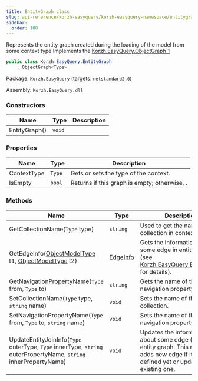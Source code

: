 ```yaml
---
title: EntityGraph class
slug: api-reference/korzh-easyquery/korzh-easyquery-namespace/entitygraph-class
sidebar:
  order: 100
---
```


Represents the entity graph created during the loading of the model from some context type  Implements the [Korzh.EasyQuery.ObjectGraph`1](///easyquery/docs/api-reference/korzh-easyquery/korzh-easyquery-namespace/objectgraph-t--class)
```csharp
public class Korzh.EasyQuery.EntityGraph
    : ObjectGraph<Type>

```
Package: `Korzh.EasyQuery` (targets: `netstandard2.0`)

Assembly: `Korzh.EasyQuery.dll`

### Constructors

| Name | Type | Description | 
| --- | --- | --- | 
| EntityGraph() | `void` |  | 


### Properties

| Name | Type | Description | 
| --- | --- | --- | 
| ContextType | `Type` | Gets or sets the type of the context. | 
| IsEmpty | `bool` | Returns <see langword="true" /> if this graph is empty; otherwise, <see langword="false" />. | 


### Methods

| Name | Type | Description | 
| --- | --- | --- | 
| GetCollectionName(`Type` type) | `string` | Used to get the name of the collection in context | 
| GetEdgeInfo([ObjectModelType](///easyquery/docs/api-reference/korzh-easyquery/korzh-easyquery-namespace/objectmodeltype-class) t1, [ObjectModelType](///easyquery/docs/api-reference/korzh-easyquery/korzh-easyquery-namespace/objectmodeltype-class) t2) | [EdgeInfo](///easyquery/docs/api-reference/korzh-easyquery/korzh-easyquery-namespace/edgeinfo-class) | Gets the information about some edge in entity graph (see [Korzh.EasyQuery.EntityGraph](///easyquery/docs/api-reference/korzh-easyquery/korzh-easyquery-namespace/entitygraph-class) for details). | 
| GetNavigationPropertyName(`Type` from, `Type` to) | `string` | Gets the name of the navigation property. | 
| SetCollectionName(`Type` type, `string` name) | `void` | Sets the name of the collection. | 
| SetNavigationPropertyName(`Type` from, `Type` to, `string` name) | `void` | Sets the name of the navigation property. | 
| UpdateEntityJoinInfo(`Type` outerType, `Type` innerType, `string` outerPropertyName, `string` innerPropertyName) | `void` | Updates the information about some edge (join) in the entity graph.  This method adds new edge if it's not defined yet or update the existing one. |
